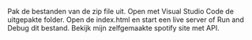 
Pak de bestanden van de zip file uit.
Open met Visual Studio Code de uitgepakte folder.
Open de index.html en start een live server of Run and Debug dit bestand.
Bekijk mijn zelfgemaakte spotify site met API.
